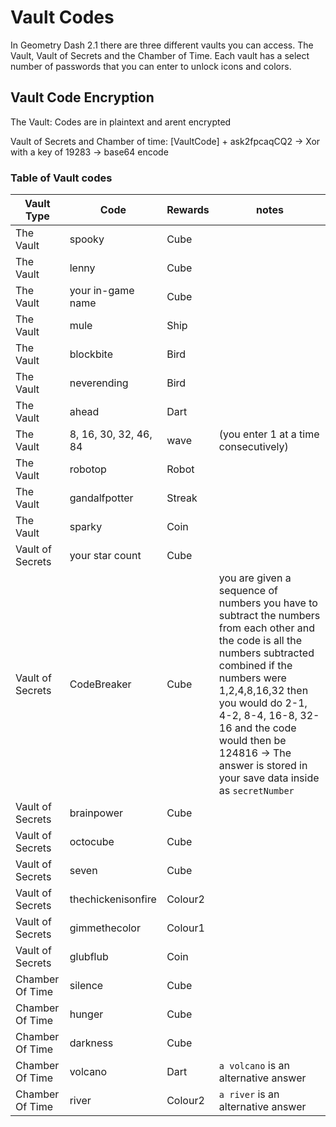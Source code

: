 # Vault Codes

In Geometry Dash 2.1 there are three different vaults you can access. The Vault, Vault of Secrets and the Chamber of Time. Each vault has a select number of passwords that you can enter to unlock icons and colors.

## Vault Code Encryption

The Vault: Codes are in plaintext and arent encrypted

Vault of Secrets and Chamber of time: [VaultCode] + ask2fpcaqCQ2 -> Xor with a key of 19283 -> base64 encode

### Table of Vault codes

| Vault Type |       Code     | Rewards | notes |
|------------|----------------|---------|-------|
| The Vault  | spooky         | Cube
| The Vault  | lenny          | Cube
| The Vault  | your in-game name | Cube
| The Vault  | mule           | Ship
| The Vault  | blockbite      | Bird
| The Vault  | neverending    | Bird
| The Vault  | ahead          | Dart
| The Vault  | 8, 16, 30, 32, 46, 84 | wave | (you enter 1 at a time consecutively)
| The Vault  | robotop        | Robot
| The Vault  | gandalfpotter  | Streak
| The Vault  | sparky         | Coin
| Vault of Secrets | your star count | Cube
| Vault of Secrets | CodeBreaker | Cube | you are given a sequence of numbers you have to subtract the numbers from each other and the code is all the numbers subtracted combined if the numbers were 1,2,4,8,16,32 then you would do 2-1, 4-2, 8-4, 16-8, 32-16 and the code would then be 124816 -> The answer is stored in your save data inside as `secretNumber`
| Vault of Secrets | brainpower | Cube
| Vault of Secrets | octocube | Cube
| Vault of Secrets | seven    | Cube
| Vault of Secrets | thechickenisonfire | Colour2
| Vault of Secrets | gimmethecolor | Colour1
| Vault of Secrets | glubflub | Coin
| Chamber Of Time  | silence  | Cube 
| Chamber Of Time  | hunger   | Cube 
| Chamber Of Time  | darkness | Cube 
| Chamber Of Time  | volcano  | Dart | `a volcano` is an alternative answer
| Chamber Of Time  | river    | Colour2 | `a river` is an alternative answer
